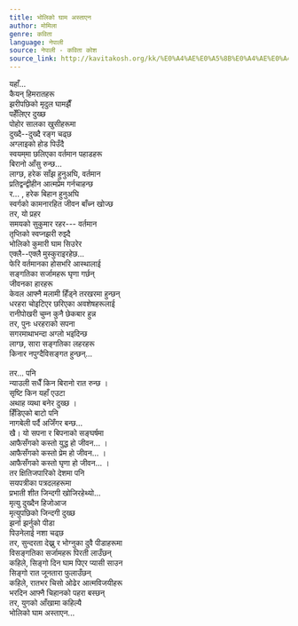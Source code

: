 ```yaml
---
title: भोलिको घाम अस्ताएन
author: मोमिला
genre: कविता
language: नेपाली
source: नेपाली - कविता कोश
source_link: http://kavitakosh.org/kk/%E0%A4%AE%E0%A5%8B%E0%A4%AE%E0%A4%BF%E0%A4%B2%E0%A4%BE
---
```


यहाँ...  
कैयन् हिमरातहरू  
झरीपछिको मृदुल घामझैँ  
पहेँलिएर दुख्छ  
पोहोर सालका खुसीहरूमा  
दुख्दै--दुख्दै रङ्ग चढ्छ  
अग्लाइको होड पिउँदै  
स्वयम्‌मा छलिएका वर्तमान पहाडहरू  
बिरानो आँसु रुन्छ...  
लाग्छ, हरेक साँझ हुनुअघि, वर्तमान  
प्रतिद्वन्द्वीहीन आत्मप्रेम गर्नचाहन्छ  
र... , हरेक बिहान हुनुअघि  
स्वर्गको कामनारहित जीवन बाँच्न खोज्छ  
तर, यो प्रहर  
समयको सुकुमार रहर--- वर्तमान  
तृप्तिको स्वप्नझरी रुझ्दै  
भोलिको कुमारी घाम सिउरेर  
एक्लै--एक्लै मुस्कुराइरहेछ...  
फेरि वर्तमानका होसभरि आस्थालाई  
सङ्गतिका सर्जामहरू घृणा गर्छन्  
जीवनका हारहरू  
केवल आफ्नै मलामी हिँड्ने तरखरमा हुन्छन्  
धरहरा चोइटिएर छरिएका अवशेषहरूलाई  
रानीपोखरी चुम्न कुनै छेकबार हुन्न  
तर, पुनः धरहराको सपना  
सगरमाथाभन्दा अग्लो भइदिन्छ  
लाग्छ, सारा सङ्गतिका लहरहरू  
किनार नपुग्दैविसङ्गत हुन्छन्...  
   
तर... पनि  
न्याउली सधैँ किन बिरानो रात रुन्छ ।  
सृष्टि किन यहाँ एउटा  
अथाह व्यथा बनेर दुख्छ ।  
हिँडिएको बाटो पनि  
नागबेली पर्दै अजिँगर बन्छ...  
खै। यो सपना र बिपनाको सङ्घर्षमा  
आफैसँगको कस्तो युद्ध हो जीवन... ।  
आफैसँगको कस्तो प्रेम हो जीवन... ।  
आफैसँगको कस्तो घृणा हो जीवन... ।  
तर क्षितिजपारिको देशमा पनि  
सयपत्रीका पत्रदलहरूमा  
प्रभाती शीत जिन्दगी खोजिरहेथ्यो...  
मृत्यु दुख्दैन हिजोआज  
मृत्युपछिको जिन्दगी दुख्छ  
झर्ना झर्नुको पीडा  
पिउनेलाई नशा चढ्छ  
तर, सुन्दरता देख्नु र भोग्नुका दुवै पीडाहरूमा  
विसङ्गतिका सर्जामहरू पिरती लाउँछन्  
कहिले, सिङ्गो दिन घाम पिएर प्यासी साउन  
सिङ्गो रात जूनतारा फुलाउँछन्  
कहिले, रातभर चिसो ओढेर आत्मविजयीहरू  
भरदिन आफ्नै चिहानको पहरा बस्छन्  
तर, युगको आँखामा कहिल्यै  
भोलिको घाम अस्ताएन...

